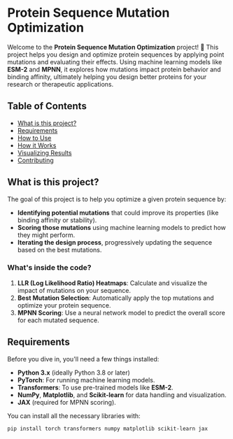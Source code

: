 # Protein Sequence Mutation Optimization

Welcome to the **Protein Sequence Mutation Optimization** project! 🎉 This project helps you design and optimize protein sequences by applying point mutations and evaluating their effects. Using machine learning models like **ESM-2** and **MPNN**, it explores how mutations impact protein behavior and binding affinity, ultimately helping you design better proteins for your research or therapeutic applications.

## Table of Contents
- [What is this project?](#what-is-this-project)
- [Requirements](#requirements)
- [How to Use](#how-to-use)
- [How it Works](#how-it-works)
- [Visualizing Results](#visualizing-results)
- [Contributing](#contributing)

## What is this project?

The goal of this project is to help you optimize a given protein sequence by:
- **Identifying potential mutations** that could improve its properties (like binding affinity or stability).
- **Scoring those mutations** using machine learning models to predict how they might perform.
- **Iterating the design process**, progressively updating the sequence based on the best mutations.

### What's inside the code?
1. **LLR (Log Likelihood Ratio) Heatmaps**: Calculate and visualize the impact of mutations on your sequence.
2. **Best Mutation Selection**: Automatically apply the top mutations and optimize your protein sequence.
3. **MPNN Scoring**: Use a neural network model to predict the overall score for each mutated sequence.

## Requirements

Before you dive in, you'll need a few things installed:

- **Python 3.x** (ideally Python 3.8 or later)
- **PyTorch**: For running machine learning models.
- **Transformers**: To use pre-trained models like **ESM-2**.
- **NumPy**, **Matplotlib**, and **Scikit-learn** for data handling and visualization.
- **JAX** (required for MPNN scoring).

You can install all the necessary libraries with:

```bash
pip install torch transformers numpy matplotlib scikit-learn jax

